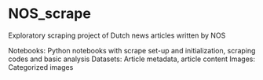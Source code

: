 # NOS_scrape
 Exploratory scraping project of Dutch news articles written by NOS
 
 Notebooks: Python notebooks with scrape set-up and initialization, scraping codes and basic analysis
 Datasets: Article metadata, article content
 Images: Categorized images
